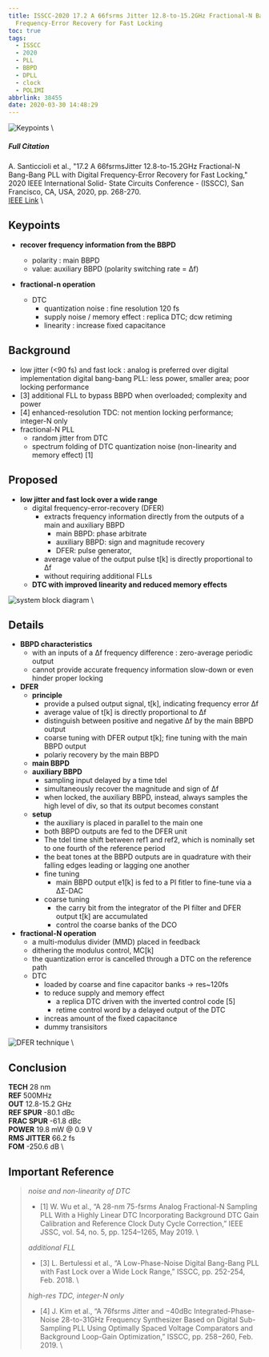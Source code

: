 ```yaml
---
title: ISSCC-2020 17.2 A 66fsrms Jitter 12.8-to-15.2GHz Fractional-N Bang-Bang PLL with Digital
  Frequency-Error Recovery for Fast Locking
toc: true
tags:
  - ISSCC
  - 2020
  - PLL
  - BBPD
  - DPLL
  - clock
  - POLIMI
abbrlink: 38455
date: 2020-03-30 14:48:29
---
```


![Keypoints](https://i.loli.net/2020/03/31/h8uMvLwpY7iPZyJ.png) \

##### Full Citation

A. Santiccioli et al., "17.2 A 66fsrmsJitter 12.8-to-15.2GHz Fractional-N Bang-Bang PLL with Digital Frequency-Error Recovery for Fast Locking," 2020 IEEE International Solid- State Circuits Conference - (ISSCC), San Francisco, CA, USA, 2020, pp. 268-270. \
[IEEE Link](https://ieeexplore.ieee.org/document/9063094) \

## Keypoints

- **recover frequency information from the BBPD**
  - polarity : main BBPD
  - value: auxiliary BBPD (polarity switching rate = Δf)

- **fractional-n operation**
  - DTC
    - quantization noise : fine resolution 120 fs
    - supply noise / memory effect : replica DTC; dcw retiming
    - linearity : increase fixed capacitance

## Background

- low jitter (<90 fs) and fast lock : analog is preferred over digital implementation
digital bang-bang PLL: less power, smaller area; poor locking performance
- [3] additional FLL to bypass BBPD when overloaded; complexity and power
- [4] enhanced-resolution TDC: not mention locking performance; integer-N only
- fractional-N PLL
  - random jitter from DTC
  - spectrum folding of DTC quantization noise (non-linearity and memory effect) [1]

## Proposed

- **low jitter and fast lock over a wide range**
  - digital frequency-error-recovery (DFER)
    - extracts frequency information directly from the outputs of a main and auxiliary BBPD
      - main BBPD: phase arbitrate
      - auxiliary BBPD: sign and magnitude recovery
      - DFER: pulse generator,
    - average value of the output pulse t[k] is directly proportional to Δf
    - without requiring additional FLLs
  - **DTC with improved linearity and reduced memory effects**

![system block diagram](https://i.loli.net/2020/03/31/hPcW2oepqj81URl.png) \

## Details

- **BBPD characteristics**
  - with an inputs of a Δf frequency difference : zero-average periodic output
  - cannot provide accurate frequency information
slow-down or even hinder proper locking
- **DFER**
  - **principle**
    - provide a pulsed output signal, t[k], indicating frequency error Δf
    - average value of t[k] is directly proportional to Δf
    - distinguish between positive and negative Δf by the main BBPD output
    - coarse tuning with DFER output t[k]; fine tuning with the main BBPD output
    - polariy recovery by the main BBPD
  - **main BBPD**
  - **auxiliary BBPD**
    - sampling input delayed by a time tdel
    - simultaneously recover the magnitude and sign of Δf
    - when locked, the auxiliary BBPD, instead, always samples the high level of div, so that its output becomes constant
  - **setup**
    - the auxiliary is placed in parallel to the main one
    - both BBPD outputs are fed to the DFER unit
    - The tdel time shift between ref1 and ref2, which is nominally set to one fourth of the reference period
    - the beat tones at the BBPD outputs are in quadrature with their falling edges leading or lagging one another
    - fine tuning
      - main BBPD output e1[k] is fed to a PI fitler to fine-tune via a ΔΣ-DAC
    - coarse tuning
      - the carry bit from the integrator of the PI filter and DFER output t[k] are accumulated
      - control the coarse banks of the DCO
- **fractional-N operation**
  - a multi-modulus divider (MMD) placed in feedback
  - dithering the modulus control, MC[k]
  - the quantization error is cancelled through a DTC on the reference path
  - DTC
    - loaded by coarse and fine capacitor banks -> res~120fs
    - to reduce supply and memory effect
      - a replica DTC driven with the inverted control code [5]
      - retime control word by a delayed output of the DTC
    - increas amount of the fixed capacitance
    - dummy transisitors

![DFER technique](https://i.loli.net/2020/03/31/v2okrJdY1gKjFBD.png) \

## Conclusion

**TECH** 28 nm \
**REF** 500MHz \
**OUT** 12.8-15.2 GHz \
**REF SPUR** -80.1 dBc \
**FRAC SPUR** -61.8 dBc \
**POWER** 19.8 mW @ 0.9 V \
**RMS JITTER** 66.2 fs \
**FOM** -250.6 dB \

## Important Reference

> *noise and non-linearity of DTC*
>
> - [1] W. Wu et al., “A 28-nm 75-fsrms Analog Fractional-N Sampling PLL With a Highly Linear DTC Incorporating Background DTC Gain Calibration and Reference Clock Duty Cycle Correction,” IEEE JSSC, vol. 54, no. 5, pp. 1254–1265, May 2019. \
>
> *additional FLL*
>
> - [3] L. Bertulessi et al., “A Low-Phase-Noise Digital Bang-Bang PLL with Fast Lock over a Wide Lock Range,” ISSCC, pp. 252-254, Feb. 2018. \
>
> *high-res TDC, integer-N only*
>
> - [4] J. Kim et al., “A 76fsrms Jitter and −40dBc Integrated-Phase-Noise 28-to-31GHz Frequency Synthesizer Based on Digital Sub-Sampling PLL Using Optimally Spaced Voltage Comparators and Background Loop-Gain Optimization,” ISSCC, pp. 258−260, Feb. 2019. \
